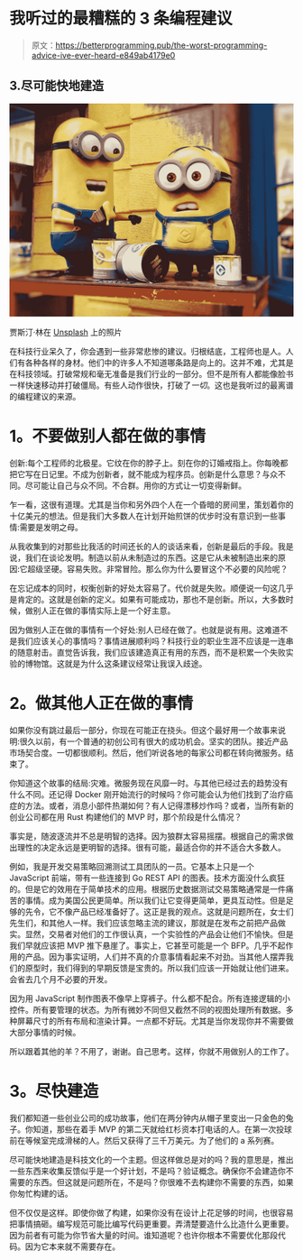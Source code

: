 # 我听过的最糟糕的 3 条编程建议

> 原文：<https://betterprogramming.pub/the-worst-programming-advice-ive-ever-heard-e849ab4179e0>

## 3.尽可能快地建造

![](img/165ad30d92ac04bd2bc73d5fabb3fe35.png)

贾斯汀·林在 [Unsplash](https://unsplash.com?utm_source=medium&utm_medium=referral) 上的照片

在科技行业呆久了，你会遇到一些非常悲惨的建议。归根结底，工程师也是人。人们有各种各样的身材。他们中的许多人不知道哪条路是向上的。这并不难，尤其是在科技领域。打破常规和毫无准备是我们行业的一部分。但不是所有人都能像脸书一样快速移动并打破僵局。有些人动作很快，打破了*一切*。这也是我听过的最离谱的编程建议的来源。

# **1。不要做别人都在做的事情**

创新:每个工程师的北极星。它纹在你的脖子上。刻在你的订婚戒指上。你每晚都把它写在日记里。不成为创新者，就不能成为程序员。创新是什么意思？与众不同。尽可能让自己与众不同。不合群。用你的方式让一切变得新鲜。

乍一看，这很有道理。尤其是当你和另外四个人在一个昏暗的房间里，策划着你的十亿美元的想法。但是我们大多数人在计划开始煎饼的优步时没有意识到一些事情:需要是发明之母。

从我收集到的对那些比我活的时间还长的人的谈话来看，创新是最后的手段。我是说，我们在谈论发明。制造以前从未制造过的东西。这是它从未被制造出来的原因:它超级坚硬。容易失败。非常冒险。那么你为什么要冒这个不必要的风险呢？

在忘记成本的同时，权衡创新的好处太容易了。代价就是失败。顺便说一句这几乎是肯定的。这就是创新的定义。如果有可能成功，那也不是创新。所以，大多数时候，做别人正在做的事情实际上是一个好主意。

因为做别人正在做的事情有一个好处:别人已经在做了。也就是说有用。这难道不是我们应该关心的事情吗？事情进展顺利吗？科技行业的职业生涯不应该是一连串的随意射击。直觉告诉我，我们应该建造真正有用的东西，而不是积累一个失败实验的博物馆。这就是为什么这条建议经常让我误入歧途。

# **2。做其他人正在做的事情**

如果你没有跳过最后一部分，你现在可能正在挠头。但这个最好用一个故事来说明:很久以前，有一个普通的初创公司有很大的成功机会。坚实的团队。接近产品市场契合度。一切都很顺利。然后，他们听说各地的每家公司都在转向微服务。结束了。

你知道这个故事的结局:灾难。微服务现在风靡一时。与其他已经过去的趋势没有什么不同。还记得 Docker 刚开始流行的时候吗？你可能会认为他们找到了治疗癌症的方法。或者，消息小部件热潮如何？有人记得漂移炒作吗？或者，当所有新的创业公司都在用 Rust 构建他们的 MVP 时，那个阶段是什么情况？

事实是，随波逐流并不总是明智的选择。因为狼群太容易摇摆。根据自己的需求做出理性的决定永远是更明智的选择。很有可能，最适合你的并不适合大多数人。

例如，我是开发交易策略回溯测试工具团队的一员。它基本上只是一个 JavaScript 前端，带有一些连接到 Go REST API 的图表。技术方面没什么疯狂的。但是它的效用在于简单技术的应用。根据历史数据测试交易策略通常是一件痛苦的事情。成为美国公民更简单。所以我们让它变得更简单，更具互动性。但是足够的先令，它不像产品已经准备好了。这正是我的观点。这就是问题所在，女士们先生们，和其他人一样。我们应该忽略主流的建议，那就是在发布之前把产品做实。显然，交易者对他们的工作很认真，一个实验性的产品会让他们不愉快。但是我们早就应该把 MVP 推下悬崖了。事实上，它甚至可能是一个 BFP。几乎不起作用的产品。因为事实证明，人们并不真的介意事情看起来不对劲。当其他人摆弄我们的原型时，我们得到的早期反馈是宝贵的。所以我们应该一开始就让他们进来。会省去几个月不必要的开发。

因为用 JavaScript 制作图表不像早上穿裤子。什么都不配合。所有连接逻辑的小控件。所有要管理的状态。为所有微妙不同但又截然不同的视图处理所有数据。多种屏幕尺寸的所有布局和渲染计算。一点都不好玩。尤其是当你发现你并不需要做大部分事情的时候。

所以跟着其他的羊？不用了，谢谢。自己思考。这样，你就不用做别人的工作了。

# **3。尽快建造**

我们都知道一些创业公司的成功故事，他们在两分钟内从帽子里变出一只金色的兔子。你知道，那些在着手 MVP 的第二天就给红杉资本打电话的人。在第一次投球前在等候室完成滑梯的人。然后又获得了三千万美元。为了他们的 a 系列赛。

尽可能快地建造是科技文化的一个主题。但这样做总是对的吗？我的意思是，推出一些东西来收集反馈似乎是一个好计划，不是吗？验证概念。确保你不会建造你不需要的东西。但这就是问题所在，不是吗？你很难不去构建你不需要的东西，如果你匆忙构建的话。

但不仅仅是这样。即使你做了构建，如果你没有在设计上花足够的时间，也很容易把事情搞砸。编写规范可能比编写代码更重要。弄清楚要造什么比造什么更重要。因为前者有可能为你节省大量的时间。谁知道呢？也许你根本不需要优化那段代码。因为它本来就不需要存在。